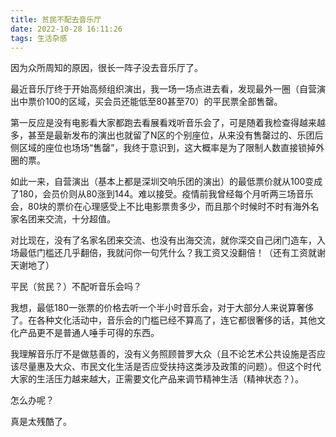 ```yaml
---
title: 贫民不配去音乐厅
date: 2022-10-28 16:11:26
tags: 生活杂感
---
```

因为众所周知的原因，很长一阵子没去音乐厅了。

最近音乐厅终于开始高频组织演出，我一场一场点进去看，发现最外一圈（自营演出中票价100的区域，买会员还能低至80甚至70）的平民票全部售罄。

第一反应是没有电影看大家都跑去看展看戏听音乐会了，可是随着我检查得越来越多，甚至是最新发布的演出也就留了N区的个别座位，从来没有售罄过的、乐团后侧区域的座位也场场“售罄”，我终于意识到，这大概率是为了限制人数直接锁掉外圈的票。

如此一来，自营演出（基本上都是深圳交响乐团的演出）的最低票价就从100变成了180，会员价则从80涨到144。难以接受。疫情前我曾经每个月听两三场音乐会，80块的票价在心理感受上不比电影票贵多少，而且那个时候时不时有海外名家名团来交流，十分超值。

对比现在，没有了名家名团来交流、也没有出海交流，就你深交自己闭门造车，入场最低门槛还几乎翻倍，我就问你一句凭什么？我工资又没翻倍！（还有工资就谢天谢地了）

平民（贫民？）不配听音乐会吗？

我想，最低180一张票的价格去听一个半小时音乐会，对于大部分人来说算奢侈了。在各种文化活动中，音乐会的门槛已经不算高了，连它都很奢侈的话，其他文化产品更不是普通人唾手可得的东西。

我理解音乐厅不是做慈善的，没有义务照顾普罗大众（且不论艺术公共设施是否应该尽量惠及大众、市民文化生活是否应受扶持这类涉及政策的问题）。但这个时代大家的生活压力越来越大，正需要文化产品来调节精神生活（精神状态？）。

怎么办呢？

真是太残酷了。

